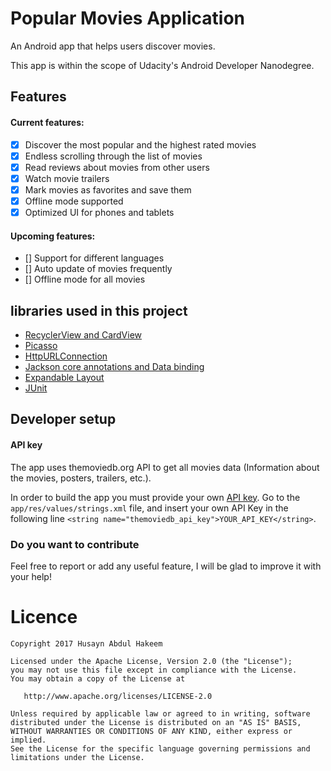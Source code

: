 # Popular Movies Application

An Android app that helps users discover movies.

This app is within the scope of Udacity's Android Developer Nanodegree.

## Features

#### Current features:

- [x] Discover the most popular and the highest rated movies
- [x] Endless scrolling through the list of movies
- [x] Read reviews about movies from other users
- [x] Watch movie trailers
- [x] Mark movies as favorites and save them
- [x] Offline mode supported
- [x] Optimized UI for phones and tablets

#### Upcoming features:

- [] Support for different languages
- [] Auto update of movies frequently
- [] Offline mode for all movies


## libraries used in this project

- [RecyclerView and CardView](https://developer.android.com/training/material/lists-cards.html)
- [Picasso](http://square.github.io/picasso/)
- [HttpURLConnection](https://developer.android.com/reference/java/net/HttpURLConnection.html)
- [Jackson core annotations and Data binding](https://github.com/FasterXML/jackson-docs)
- [Expandable Layout](https://github.com/cachapa/ExpandableLayout)
- [JUnit](https://developer.android.com/training/testing/unit-testing/local-unit-tests.html)


## Developer setup

#### API key

The app uses themoviedb.org API to get all movies data (Information about the movies, posters, trailers, etc.).

In order to build the app you must provide your own [API key](https://www.themoviedb.org/account/signup). Go to the `app/res/values/strings.xml` file, and insert your own API Key in the following line `<string name="themoviedb_api_key">YOUR_API_KEY</string>`.


### Do you want to contribute
Feel free to report or add any useful feature, I will be glad to improve it with your help!


# Licence
```
Copyright 2017 Husayn Abdul Hakeem

Licensed under the Apache License, Version 2.0 (the "License");
you may not use this file except in compliance with the License.
You may obtain a copy of the License at

   http://www.apache.org/licenses/LICENSE-2.0

Unless required by applicable law or agreed to in writing, software
distributed under the License is distributed on an "AS IS" BASIS,
WITHOUT WARRANTIES OR CONDITIONS OF ANY KIND, either express or implied.
See the License for the specific language governing permissions and
limitations under the License.
```
